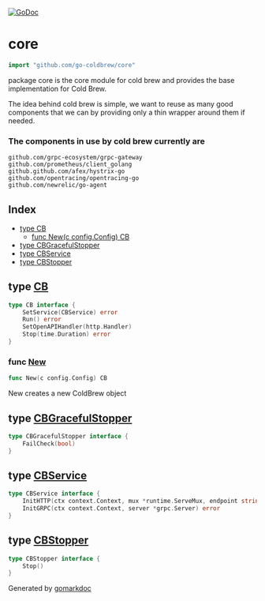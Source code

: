 <!-- Code generated by gomarkdoc. DO NOT EDIT -->

[![GoDoc](https://img.shields.io/badge/pkg.go.dev-doc-blue)](http://pkg.go.dev/github.com/go-coldbrew/core)

# core

```go
import "github.com/go-coldbrew/core"
```

package core is the core module for cold brew and provides the base implementation for Cold Brew\.

The idea behind cold brew is simple\, we want to reuse as many good components that we can by providing only a thin wrapper around them if needed\.

### The components in use by cold brew currently are

```
github.com/grpc-ecosystem/grpc-gateway
github.com/prometheus/client_golang
github.github.com/afex/hystrix-go
github.com/opentracing/opentracing-go
github.com/newrelic/go-agent
```

## Index

- [type CB](<#type-cb>)
  - [func New(c config.Config) CB](<#func-new>)
- [type CBGracefulStopper](<#type-cbgracefulstopper>)
- [type CBService](<#type-cbservice>)
- [type CBStopper](<#type-cbstopper>)


## type [CB](<https://github.com/go-coldbrew/core/blob/main/types.go#L25-L30>)

```go
type CB interface {
    SetService(CBService) error
    Run() error
    SetOpenAPIHandler(http.Handler)
    Stop(time.Duration) error
}
```

### func [New](<https://github.com/go-coldbrew/core/blob/main/core.go#L318>)

```go
func New(c config.Config) CB
```

New creates a new ColdBrew object

## type [CBGracefulStopper](<https://github.com/go-coldbrew/core/blob/main/types.go#L17-L19>)

```go
type CBGracefulStopper interface {
    FailCheck(bool)
}
```

## type [CBService](<https://github.com/go-coldbrew/core/blob/main/types.go#L12-L15>)

```go
type CBService interface {
    InitHTTP(ctx context.Context, mux *runtime.ServeMux, endpoint string, opts []grpc.DialOption) error
    InitGRPC(ctx context.Context, server *grpc.Server) error
}
```

## type [CBStopper](<https://github.com/go-coldbrew/core/blob/main/types.go#L21-L23>)

```go
type CBStopper interface {
    Stop()
}
```



Generated by [gomarkdoc](<https://github.com/princjef/gomarkdoc>)
